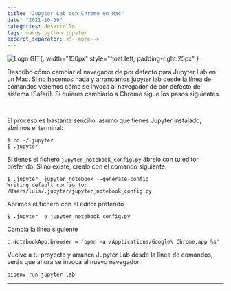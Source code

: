 ```yaml
---
title: "Jupyter Lab con Chrome en Mac"
date: "2021-10-19"
categories: desarrollo
tags: macos python jupyter
excerpt_separator: <!--more-->
---
```


![Logo GIT](/assets/img/posts/logo-jupyterchrome.svg){: width="150px" style="float:left; padding-right:25px" } 

Describo cómo cambiar el navegador de por defecto para Jupyter Lab en un Mac. Si no hacemos nada y arrancamos jupyter lab desde la línea de comandos veremos cómo se invoca al navegador de por defecto del sistema (Safari). Si quieres cambiarlo a Chrome sigue los pasos siguientes. 

<br clear="left"/>
<!--more-->


El proceso es bastante sencillo, asumo que tienes Jupyter instalado, abrimos el terminal:

```
$ cd ~/.jupyter
$ .jupyter
```

Si tienes el fichero ```jupyter_notebook_config.py``` ábrelo con tu editor preferido. Si no existe, créalo con el comando siguiente: 

```
$ .jupyter  jupyter notebook --generate-config
Writing default config to: /Users/luis/.jupyter/jupyter_notebook_config.py
```

Abrimos el fichero con el editor preferido

```
$ .jupyter  e jupyter_notebook_config.py
```

Cambia la línea siguiente

```
c.NotebookApp.browser = 'open -a /Applications/Google\ Chrome.app %s'
```

Vuelve a tu proyecto y arranca Jupyter Lab desde la línea de comandos, verás que ahora se invoca al nuevo navegador. 

```
pipenv run jupyter lab
```


----

<br/>
